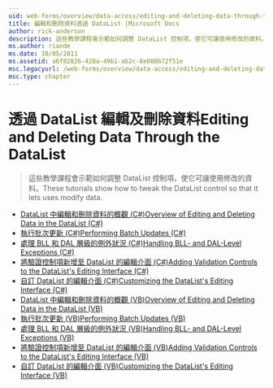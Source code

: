 ```yaml
---
uid: web-forms/overview/data-access/editing-and-deleting-data-through-the-datalist/index
title: 編輯和刪除資料透過 DataList |Microsoft Docs
author: rick-anderson
description: 這些教學課程會示範如何調整 DataList 控制項，使它可讓使用修改的資料。
ms.author: riande
ms.date: 10/05/2011
ms.assetid: a6f02826-428a-49b1-ab2c-8e080b72f51e
msc.legacyurl: /web-forms/overview/data-access/editing-and-deleting-data-through-the-datalist
msc.type: chapter
---
```

<a name="editing-and-deleting-data-through-the-datalist"></a><span data-ttu-id="cb91d-103">透過 DataList 編輯及刪除資料</span><span class="sxs-lookup"><span data-stu-id="cb91d-103">Editing and Deleting Data Through the DataList</span></span>
====================
> <span data-ttu-id="cb91d-104">這些教學課程會示範如何調整 DataList 控制項，使它可讓使用修改的資料。</span><span class="sxs-lookup"><span data-stu-id="cb91d-104">These tutorials show how to tweak the DataList control so that it lets uses modify data.</span></span>


- [<span data-ttu-id="cb91d-105">DataList 中編輯和刪除資料的概觀 (C#)</span><span class="sxs-lookup"><span data-stu-id="cb91d-105">Overview of Editing and Deleting Data in the DataList (C#)</span></span>](an-overview-of-editing-and-deleting-data-in-the-datalist-cs.md)
- [<span data-ttu-id="cb91d-106">執行批次更新 (C#)</span><span class="sxs-lookup"><span data-stu-id="cb91d-106">Performing Batch Updates (C#)</span></span>](performing-batch-updates-cs.md)
- [<span data-ttu-id="cb91d-107">處理 BLL 和 DAL 層級的例外狀況 (C#)</span><span class="sxs-lookup"><span data-stu-id="cb91d-107">Handling BLL- and DAL-Level Exceptions (C#)</span></span>](handling-bll-and-dal-level-exceptions-cs.md)
- [<span data-ttu-id="cb91d-108">將驗證控制項新增至 DataList 的編輯介面 (C#)</span><span class="sxs-lookup"><span data-stu-id="cb91d-108">Adding Validation Controls to the DataList's Editing Interface (C#)</span></span>](adding-validation-controls-to-the-datalist-s-editing-interface-cs.md)
- [<span data-ttu-id="cb91d-109">自訂 DataList 的編輯介面 (C#)</span><span class="sxs-lookup"><span data-stu-id="cb91d-109">Customizing the DataList's Editing Interface (C#)</span></span>](customizing-the-datalist-s-editing-interface-cs.md)
- [<span data-ttu-id="cb91d-110">DataList 中編輯和刪除資料的概觀 (VB)</span><span class="sxs-lookup"><span data-stu-id="cb91d-110">Overview of Editing and Deleting Data in the DataList (VB)</span></span>](an-overview-of-editing-and-deleting-data-in-the-datalist-vb.md)
- [<span data-ttu-id="cb91d-111">執行批次更新 (VB)</span><span class="sxs-lookup"><span data-stu-id="cb91d-111">Performing Batch Updates (VB)</span></span>](performing-batch-updates-vb.md)
- [<span data-ttu-id="cb91d-112">處理 BLL 和 DAL 層級的例外狀況 (VB)</span><span class="sxs-lookup"><span data-stu-id="cb91d-112">Handling BLL- and DAL-Level Exceptions (VB)</span></span>](handling-bll-and-dal-level-exceptions-vb.md)
- [<span data-ttu-id="cb91d-113">將驗證控制項新增至 DataList 的編輯介面 (VB)</span><span class="sxs-lookup"><span data-stu-id="cb91d-113">Adding Validation Controls to the DataList's Editing Interface (VB)</span></span>](adding-validation-controls-to-the-datalist-s-editing-interface-vb.md)
- [<span data-ttu-id="cb91d-114">自訂 DataList 的編輯介面 (VB)</span><span class="sxs-lookup"><span data-stu-id="cb91d-114">Customizing the DataList's Editing Interface (VB)</span></span>](customizing-the-datalist-s-editing-interface-vb.md)
